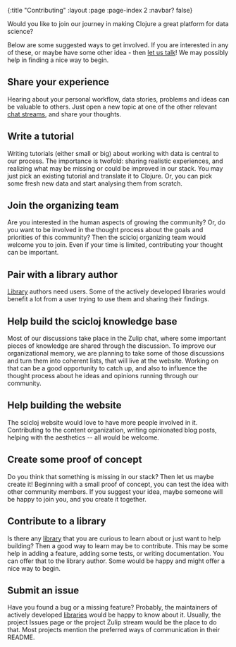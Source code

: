 {:title "Contributing"
 :layout :page
 :page-index 2
 :navbar? false}

Would you like to join our journey in making Clojure a great platform for data science?

Below are some suggested ways to get involved. If you are interested in any of these, or maybe have some other idea - then [let us talk](../about/#where)! We may possibly help in finding a nice way to begin.

## Share your experience
Hearing about your personal workflow, data stories, problems and ideas can be valuable to others. Just open a new topic at one of the other relevant [chat streams](../chat_streams), and share your thoughts.

## Write a tutorial
Writing tutorials (either small or big) about working with data is central to our process. The importance is twofold: sharing realistic experiences, and realizing what may be missing or could be improved in our stack.
You may just pick an existing tutorial and translate it to Clojure. Or, you can pick some fresh new data and start analysing them from scratch.

## Join the organizing team
Are you interested in the human aspects of growing the community? Or, do you want to be involved in the thought process about the goals and priorities of this community? Then the scicloj organizing team would welcome you to join. Even if your time is limited, contributing your thought can be important.

## Pair with a library author
[Library](../libraries) authors need users. Some of the actively developed libraries would benefit a lot from a user trying to use them and sharing their findings.

## Help build the scicloj knowledge base
Most of our discussions take place in the Zulip chat, where some important pieces of knowledge are shared through the discussion. To improve our organizational memory, we are planning to take some of those discussions and turn them into coherent lists, that will live at the website. Working on that can be a good opportunity to catch up, and also to influence the thought process about he ideas and opinions running through our community.

## Help building the website
The scicloj website would love to have more people involved in it. Contributing to the content organization, writing opinionated blog posts, helping with the aesthetics -- all would be welcome.

## Create some proof of concept
Do you think that something is missing in our stack? Then let us maybe create it! Beginning with a small proof of concept, you can test the idea with other community members. If you suggest your idea, maybe someone will be happy to join you, and you create it together.

## Contribute to a library
Is there any [library](../libraries) that you are curious to learn about or just want to help building? Then a good way to learn may be to contribute. This may be some help in adding a feature, adding some tests, or writing documentation. You can offer that to the library author. Some would be happy and might offer a nice way to begin.

## Submit an issue
Have you found a bug or a missing feature? Probably, the maintainers of actively developed [libraries](../libraries) would be happy to know about it. Usually, the project Issues page or the project Zulip stream would be the place to do that. Most projects mention the preferred ways of communication in their README.
